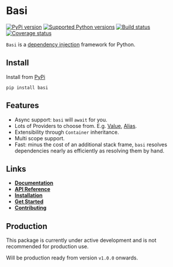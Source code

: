 # Basi


[![PyPi version][pypi-image]][pypi-link]
[![Supported Python versions][pyversions-image]][pyversions-link]
[![Build status][ci-image]][ci-link]
[![Coverage status][codecov-image]][codecov-link]


`Basi` is a [dependency injection](https://en.wikipedia.org/wiki/Dependency_injection) framework for Python.

## Install

Install from [PyPi](https://pypi.org/project/basi/)

```
pip install basi
```

## Features

- Async support: `basi` will `await` for you.
- Lots of Providers to choose from. E.g. [Value](basic/providers/value.md), 
[Alias](basic/providers/alias.md).
- Extensibility through `Container` inheritance.
- Multi scope support.
- Fast: minus the cost of an additional stack frame, `basi` resolves dependencies 
nearly as efficiently as resolving them by hand.


## Links

- __[Documentation][docs-link]__
- __[API Reference][api-docs-link]__
- __[Installation][install-link]__
- __[Get Started][why-link]__
- __[Contributing][contributing-link]__



## Production

This package is currently under active development and is not recommended for production use.

Will be production ready from version `v1.0.0` onwards.



[docs-link]: https://davidkyalo.github.io/basi/
[api-docs-link]: https://davidkyalo.github.io/basi/api/
[install-link]: https://davidkyalo.github.io/basi/install.html
[why-link]: https://davidkyalo.github.io/basi/why.html
[contributing-link]: https://davidkyalo.github.io/basi/0.5.x/contributing.html
[pypi-image]: https://img.shields.io/pypi/v/basi.svg?color=%233d85c6
[pypi-link]: https://pypi.python.org/pypi/basi
[pyversions-image]: https://img.shields.io/pypi/pyversions/basi.svg
[pyversions-link]: https://pypi.python.org/pypi/basi
[ci-image]: https://github.com/davidkyalo/basi/actions/workflows/workflow.yaml/badge.svg?event=push&branch=master
[ci-link]: https://github.com/davidkyalo/basi/actions?query=workflow%3ACI%2FCD+event%3Apush+branch%3Amaster
[codecov-image]: https://codecov.io/gh/davidkyalo/basi/branch/master/graph/badge.svg
[codecov-link]: https://codecov.io/gh/davidkyalo/basi

